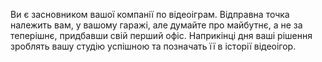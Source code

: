Ви є засновником вашої компанії по відеоіграм. Відправна точка належить вам, у вашому гаражі, але думайте про майбутнє, а не за теперішнє, придбавши свій перший офіс. Наприкінці дня ваші рішення зроблять вашу студію успішною та позначать її в історії відеоігор.